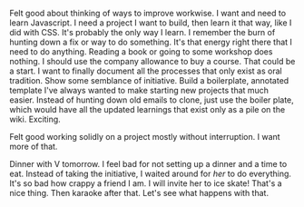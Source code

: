 Felt good about thinking of ways to improve workwise. I want and need to learn Javascript. I need a project I want to build, then learn it that way, like I did with CSS. It's probably the only way I learn. I remember the burn of hunting down a fix or way to do something. It's that energy right there that I need to do anything. Reading a book or going to some workshop does nothing. I should use the company allowance to buy a course. That could be a start. I want to finally document all the processes that only exist as oral tradition. Show some semblance of initiative. Build a boilerplate, annotated template I've always wanted to make starting new projects that much easier. Instead of hunting down old emails to clone, just use the boiler plate, which would have all the updated learnings that exist only as a pile on the wiki. Exciting.

Felt good working solidly on a project mostly without interruption. I want more of that.

Dinner with V tomorrow. I feel bad for not setting up a dinner and a time to eat. Instead of taking the initiative, I waited around for *her* to do everything. It's so bad how crappy a friend I am. I will invite her to ice skate! That's a nice thing. Then karaoke after that. Let's see what happens with that.
